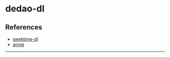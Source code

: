 # dedao-dl

## References

* [geektime-dl](https://github.com/mmzou/geektime-dl)
* [annie](https://github.com/iawia002/annie)

---
